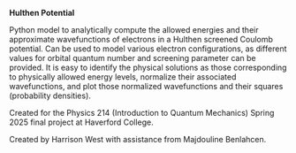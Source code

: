**Hulthen Potential**

Python model to analytically compute the allowed energies and their approximate wavefunctions of electrons in a Hulthen screened Coulomb potential. Can be used to model various electron configurations, as different values for orbital quantum number and screening parameter can be provided. It is easy to identify the physical solutions as those corresponding to physically allowed energy levels, normalize their associated wavefunctions, and plot those normalized wavefunctions and their squares (probability densities).

Created for the Physics 214 (Introduction to Quantum Mechanics) Spring 2025 final project at Haverford College.

Created by Harrison West with assistance from Majdouline Benlahcen.
